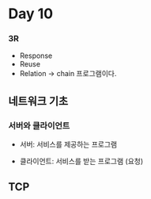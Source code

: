 # Day 10

### 3R

- Response
- Reuse
- Relation -> chain 프로그램이다.



## 네트워크 기초

### 서버와 클라이언트

- 서버: 서비스를 제공하는 프로그램 

  

- 클라이언트: 서비스를 받는 프로그램 (요청)



## TCP 